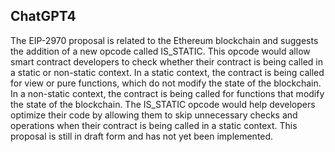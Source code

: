 ## ChatGPT4

The EIP-2970 proposal is related to the Ethereum blockchain and suggests the addition of a new opcode called IS_STATIC. This opcode would allow smart contract developers to check whether their contract is being called in a static or non-static context. In a static context, the contract is being called for view or pure functions, which do not modify the state of the blockchain. In a non-static context, the contract is being called for functions that modify the state of the blockchain. The IS_STATIC opcode would help developers optimize their code by allowing them to skip unnecessary checks and operations when their contract is being called in a static context. This proposal is still in draft form and has not yet been implemented.
